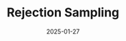 ---
title: 'Rejection Sampling'
date: 2025-01-27
permalink: /posts/2025/01/2025-01-27-rejection-sampling/
tags:
  - MCMC
  - Introductory
  - Sampling Methods
#   - category2
---